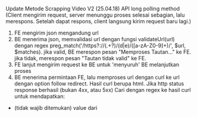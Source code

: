 Update Metode Scrapping Video V2 (25.04.18) API long polling method (Client mengirim request, server menunggu proses selesai sebagian, lalu merespons. Setelah dapat respons, client langsung kirim request baru lagi.)
1. FE mengirim json mengandung url
2. BE menerima json, memvalidasi url dengan fungsi validateUrl(url) dengan regex preg_match('/https?:\/\/(.+?)\/(d|e)\/([a-zA-Z0-9]+)/', $url, $matches). jika valid, BE merespon pesan "Memproses Tautan..." ke FE. jika tidak, merespon pesan "Tautan tidak valid" ke FE.
3. FE lanjut mengirim request ke BE untuk 'menyuruh' BE melanjutkan proses
4. BE menerima permintaan FE, lalu memproses url dengan curl ke url dengan option follow redirect. Hasil curl berupa html. Jika http status response berhasil (bukan 4xx, atau 5xx) Cari dengan regex ke hasil curl untuk mendapatkan:
 - (tidak wajib ditemukan) value dari <title> di dalam tag <head>. Simpan 'title'nya.
 - (tidak wajib ditemukan) Kemudian lanjutkan mencocokkan <div class="length"> 03:32 </div> atau <div class="length"> 43:30 </div>. dapatkan value dari div tersebut (03.32 atau 43.30)
 - (tidak wajib ditemukan) Kemudian lanjutkan mencocokkan <div class="size"> 107.47 MB </div>
 - (tidak wajib ditemukan) Kemudian lanjutkan mencocokkan <div class="uploadate"> 17 April 2025 </div>
 - (wajib ditemukan) Kemudian lanjutkan mencocokkan pola: 
    - 'poopiframe','https://berlagu.com/jembud/','length','6174746f7573633975657875', atau
    - 'poopiframe','https://berlagu.com/jembud/','length','726a666a717463636a706735', atau
    - 'poopiframe','https://berlagu.com/jembud/','length','373472396b3236627a733338',
    Value yang didapatkan adalah alfanumerik setelah 'length', yaitu 6174746f7573633975657875 atau 726a666a717463636a706735 atau 373472396b3236627a733338 (kita sebut metrolagu_post_id)
    Jika pola wajib diatas tidak ditemukan, maka BE merespon dengan pesan gagal
    Jika pola wajib ditemukan, maka BE mengembalikan response berisi title, length, size, dan alfanumerik diatas yang kita sebut metrolagu_post_id beserta pesan sukses
5. FE menerima respon dari BE, lalu mengirimkan kembali request untuk 'menyuruh' BE melanjutkan proses.
6. BE menerima permintaan dari FE, melanjutkan proses selanjutnya. Proses selanjutnya adalah melakukan POST request ke https://www.metrolagu.cam/watch dengan body form-data key:poop value:{metrolagu_post_id} 
  Jika POST request tersebut mendapat response 200 OK, maka mencari pola tersebut di html:
 - (wajib ditemukan) mencocokkan pola seperti ini:  
    -     <script type="text/javascript">
            var videoId = 'uxeu9csuotta';
            var ipx = 'MTU4LjE0MC4xODIuNzU=';
            var baseURL = "https://poophd.video-src.com/";
            var playerPath = 'pplayer?id=uxeu9csuotta';
            var timer = '48e3';
            var fullURL = baseURL + playerPath;

    atau

        <script type="text/javascript">
            var videoId = '5gpjcctqjfjr';
            var ipx = 'MjAwMTo0NDhhOjExNGY6MTlmZDo5ZGYxOg==';
            var baseURL = "https://poophd.video-src.com/";
            var playerPath = 'vplayer?id=5gpjcctqjfjr';
            var timer = '35e3';
            var fullURL = baseURL + playerPath;

    dapatkan videoId, baseURL, playerPath, dan fullURL.
    Jika pola diatas tidak ditemukan, maka proses tidak dilanjutkan dan BE merespon dengan pesan gagal.
    Jika ditemukan, maka informasikan hasilnya ke FE, yaitu videoID, baseURL, playerPath, dan fullURL.
7. FE menerima pesan dari BE bahwa tahap scrapping sudah sampai di tahap ini, lalu FE menginformasikannya ke user, kemudian FE kembali mengirim request untuk melanjutkan process.
8. BE menerima perintah untuk melanjutkan process. Process selanjutnya adalah scrapping ke fullURL. BE akan melakukan curl ke fullURL dengan tambahan header Referer: https://www.metrolagu.cam/, lalu mencari pola berikut:
    - function initializePlayer() {

        player("a", "https://video-src.com/VsMLC.jpg", "l", "/xstream?key=VsMLC-Lagi Bersihin Kebun Mala ngewe - DoodStream - DoodStream.mp4&filename=jalan² di kebun berakhir n9en");

    atau

    - function initializePlayer() {

            player("a", "https://video-src.com/VkVrCdkuk.jpg", "l", "https://video-src.com/VkVrCdkuk-fb4zzd1lokp3.mp4");

    }

    Jika berhasil menemukan pola seperti diatas, dapatkan value dari parameter ketiga dari, fungsi player yaitu /xstream?key=VsMLC-Lagi Ber... atau https://video-src.com/VkVrC...
    Jika berbentuk (/xstream?key=VsMLC-Lagi Ber...) maka tambahkan baseURL sehingga menjadi https://poophd.video-src.com/xstream?key=VsMLC-Lagi Ber...
    Lalu informasikan ke FE url tersebut. dan katakan ke FE bahwa scrapping tahap ke 8 berhasil.